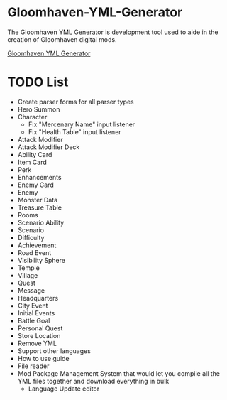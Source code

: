 # Gloomhaven-YML-Generator
 The Gloomhaven YML Generator is development tool used to aide in the creation of Gloomhaven digital mods.

[Gloomhaven YML Generator](https://davidstender.github.io/gloomhaven-yml-generator/index.html)

# TODO List
- Create parser forms for all parser types  
- Hero Summon  
- Character  
    - Fix "Mercenary Name" input listener  
    - Fix "Health Table" input listener  
- Attack Modifier  
- Attack Modifier Deck  
- Ability Card  
- Item Card  
- Perk  
- Enhancements  
- Enemy Card  
- Enemy  
- Monster Data  
- Treasure Table  
- Rooms  
- Scenario Ability  
- Scenario  
- Difficulty  
- Achievement  
- Road Event  
- Visibility Sphere  
- Temple  
- Village  
- Quest  
- Message  
- Headquarters  
- City Event  
- Initial Events  
- Battle Goal  
- Personal Quest  
- Store Location  
- Remove YML  
- Support other languages  
- How to use guide  
- File reader  
- Mod Package Management System that would let you compile all the YML files together and download everything in bulk  
    - Language Update editor  
